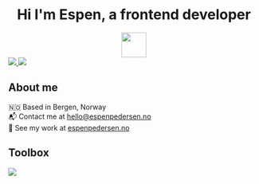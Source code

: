 <div align="center">
  <h1> Hi I'm Espen, a frontend developer </h1>
  <img src="https://media.giphy.com/media/WFZvB7VIXBgiz3oDXE/giphy.gif" width="50">
</div>

<div>
  <a href="https://www.linkedin.com/in/espen-holm-pedersen-0a36a315a/">
    <img src="https://img.shields.io/badge/LinkedIn-blue?logo=linkedin&logoColor=white">
  </a>
  <a href="mailto:hello@espenpedersen.no">
    <img src="https://img.shields.io/badge/Contact Me-red">
  </a>
</div>

## **About me**

🇳🇴 Based in Bergen, Norway </br>
📬 Contact me at <a href="mailto:hello@espenpedersen.no">hello@espenpedersen.no</a></br>
🎯 See my work at <a href="https://www.espenpedersen.no">espenpedersen.no</a></br>

## **Toolbox**

<img src="https://skillicons.dev/icons?i=js,html,css,bootstrap,figma,git,mongodb,mysql,netlify,nodejs,php,postman,react,sass,tailwind,vite,webpack,wordpress&perline=9">

